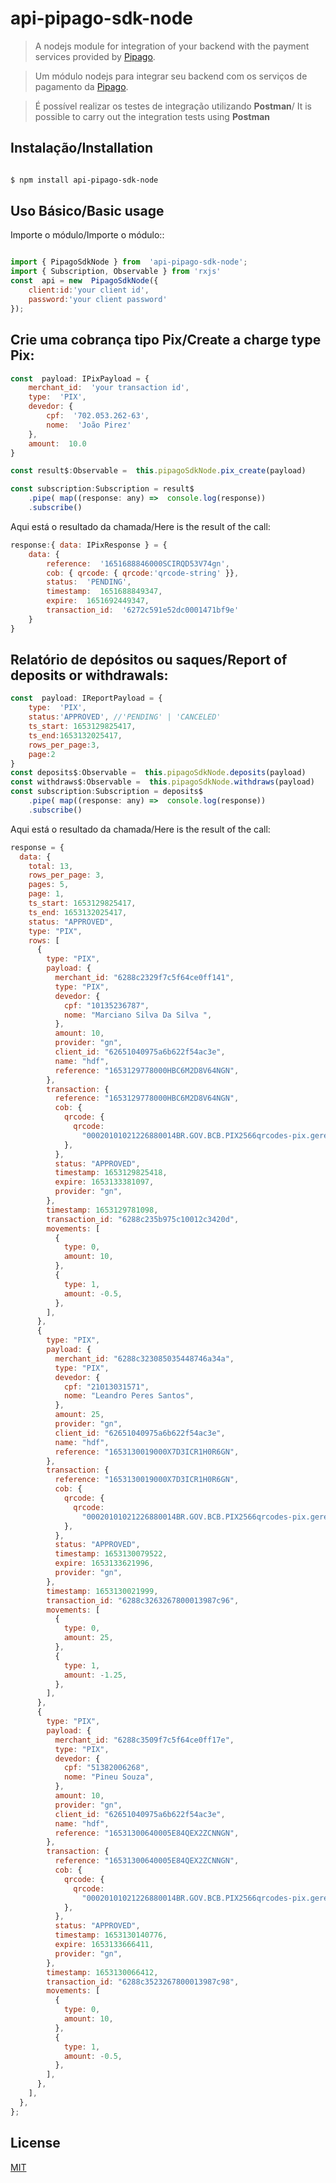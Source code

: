 # api-pipago-sdk-node

> A nodejs module for integration of your backend with the payment services provided by [Pipago](https://pipago.com.br/).

> Um módulo nodejs para integrar seu backend com os serviços de pagamento da [Pipago](https://pipago.com.br/).

> É possível realizar os testes de integração utilizando **Postman**/ It is possible to carry out the integration tests using **Postman**

## [](https://github.com/brasycad/api-pipago-sdk-node/blob/master/README.md#instala%C3%A7%C3%A3o)Instalação/Installation

```bash

$ npm install api-pipago-sdk-node

```

## [](https://github.com/brasycad/api-pipago-sdk-node/blob/master/README.md#uso-b%C3%A1sico)Uso Básico/Basic usage

Importe o módulo/Importe o módulo::

```js

import { PipagoSdkNode } from  'api-pipago-sdk-node';
import { Subscription, Observable } from 'rxjs'
const  api = new  PipagoSdkNode({
	client:id:'your client id',
	password:'your client password'
});

```

## Crie uma cobrança tipo Pix/Create a charge type Pix:

```js
const  payload: IPixPayload = {
	merchant_id:  'your transaction id',
	type:  'PIX',
	devedor: {
		cpf:  '702.053.262-63',
		nome:  'João Pirez'
	},
	amount:  10.0
}

const result$:Observable =  this.pipagoSdkNode.pix_create(payload)

const subscription:Subscription = result$
	.pipe( map((response: any) =>  console.log(response))
	.subscribe()
```

Aqui está o resultado da chamada/Here is the result of the call:

```js
response:{ data: IPixResponse } = {
	data: {
		reference:  '1651688846000SCIRQD53V74gn',
		cob: { qrcode: { qrcode:'qrcode-string' }},
		status:  'PENDING',
		timestamp:  1651688849347,
		expire:  1651692449347,
		transaction_id:  '6272c591e52dc0001471bf9e'
	}
}

```

## Relatório de depósitos ou saques/Report of deposits or withdrawals:

```js
const  payload: IReportPayload = {
	type:  'PIX',
	status:'APPROVED', //'PENDING' | 'CANCELED'
	ts_start: 1653129825417,
	ts_end:1653132025417,
	rows_per_page:3,
	page:2
}
const deposits$:Observable =  this.pipagoSdkNode.deposits(payload)
const withdraws$:Observable =  this.pipagoSdkNode.withdraws(payload)
const subscription:Subscription = deposits$
	.pipe( map((response: any) =>  console.log(response))
	.subscribe()
```

Aqui está o resultado da chamada/Here is the result of the call:

```js
response = {
  data: {
    total: 13,
    rows_per_page: 3,
    pages: 5,
    page: 1,
    ts_start: 1653129825417,
    ts_end: 1653132025417,
    status: "APPROVED",
    type: "PIX",
    rows: [
      {
        type: "PIX",
        payload: {
          merchant_id: "6288c2329f7c5f64ce0ff141",
          type: "PIX",
          devedor: {
            cpf: "10135236787",
            nome: "Marciano Silva Da Silva ",
          },
          amount: 10,
          provider: "gn",
          client_id: "62651040975a6b622f54ac3e",
          name: "hdf",
          reference: "1653129778000HBC6M2D8V64NGN",
        },
        transaction: {
          reference: "1653129778000HBC6M2D8V64NGN",
          cob: {
            qrcode: {
              qrcode:
                "00020101021226880014BR.GOV.BCB.PIX2566qrcodes-pix.gerencianet.com.br/v2/f3589f6cff5640df835e1f4e666c4d305204000053039865802BR5914GERENCIANET SA6010OURO PRETO62070503***63041C74",
            },
          },
          status: "APPROVED",
          timestamp: 1653129825418,
          expire: 1653133381097,
          provider: "gn",
        },
        timestamp: 1653129781098,
        transaction_id: "6288c235b975c10012c3420d",
        movements: [
          {
            type: 0,
            amount: 10,
          },
          {
            type: 1,
            amount: -0.5,
          },
        ],
      },
      {
        type: "PIX",
        payload: {
          merchant_id: "6288c323085035448746a34a",
          type: "PIX",
          devedor: {
            cpf: "21013031571",
            nome: "Leandro Peres Santos",
          },
          amount: 25,
          provider: "gn",
          client_id: "62651040975a6b622f54ac3e",
          name: "hdf",
          reference: "1653130019000X7D3ICR1H0R6GN",
        },
        transaction: {
          reference: "1653130019000X7D3ICR1H0R6GN",
          cob: {
            qrcode: {
              qrcode:
                "00020101021226880014BR.GOV.BCB.PIX2566qrcodes-pix.gerencianet.com.br/v2/bdf6588ba122438fb01969bbae2111b85204000053039865802BR5914GERENCIANET SA6010OURO PRETO62070503***630448F8",
            },
          },
          status: "APPROVED",
          timestamp: 1653130079522,
          expire: 1653133621996,
          provider: "gn",
        },
        timestamp: 1653130021999,
        transaction_id: "6288c3263267800013987c96",
        movements: [
          {
            type: 0,
            amount: 25,
          },
          {
            type: 1,
            amount: -1.25,
          },
        ],
      },
      {
        type: "PIX",
        payload: {
          merchant_id: "6288c3509f7c5f64ce0ff17e",
          type: "PIX",
          devedor: {
            cpf: "51382006268",
            nome: "Pineu Souza",
          },
          amount: 10,
          provider: "gn",
          client_id: "62651040975a6b622f54ac3e",
          name: "hdf",
          reference: "16531300640005E84QEX2ZCNNGN",
        },
        transaction: {
          reference: "16531300640005E84QEX2ZCNNGN",
          cob: {
            qrcode: {
              qrcode:
                "00020101021226880014BR.GOV.BCB.PIX2566qrcodes-pix.gerencianet.com.br/v2/4db82846656249c78f9a4badc2c819da5204000053039865802BR5914GERENCIANET SA6010OURO PRETO62070503***6304FA18",
            },
          },
          status: "APPROVED",
          timestamp: 1653130140776,
          expire: 1653133666411,
          provider: "gn",
        },
        timestamp: 1653130066412,
        transaction_id: "6288c3523267800013987c98",
        movements: [
          {
            type: 0,
            amount: 10,
          },
          {
            type: 1,
            amount: -0.5,
          },
        ],
      },
    ],
  },
};
```

## License

[MIT](LICENSE)
